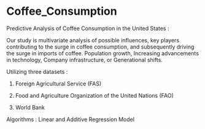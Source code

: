# Coffee_Consumption
Predictive Analysis of Coffee Consumption in the United States :

Our study is multivariate analysis of possible influences, key players contributing to the surge in coffee consumption, and subsequently driving the surge in imports of coffee. 
Population growth, Increasing advancements in technology, Company infrastructure, or Generational shifts. 

Utilizing three datasets :

1. Foreign Agricultural Service (FAS) 

2. Food and Agriculture Organization of the United Nations (FAO) 
  
3. World Bank 

Algorithms : Linear and Additive Regression Model

